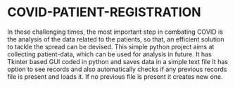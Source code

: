 # COVID-PATIENT-REGISTRATION
In these challenging times, the most important step in combating COVID is the analysis of the data related to the patients, so that, an efficient solution to tackle the spread can be devised. This simple python project aims at collecting patient-data, which can be used for analysis in future.
It has Tkinter based GUI coded in python and saves data in a simple text file 
It has option to see records and also automatically checks if any previous records file is present and loads it.
If no previous file is present it creates new one.
